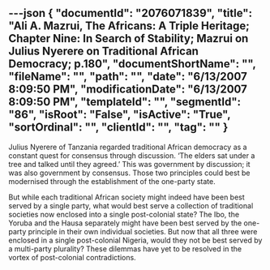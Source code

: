 ---json
{
  "documentId": "2076071839",
  "title": "Ali A. Mazrui, The Africans: A Triple Heritage; Chapter Nine: In Search of Stability; Mazrui on Julius Nyerere on Traditional African Democracy; p.180",
  "documentShortName": "",
  "fileName": "",
  "path": "",
  "date": "6/13/2007 8:09:50 PM",
  "modificationDate": "6/13/2007 8:09:50 PM",
  "templateId": "",
  "segmentId": "86",
  "isRoot": "False",
  "isActive": "True",
  "sortOrdinal": "",
  "clientId": "",
  "tag": ""
}
---

Julius Nyerere of Tanzania regarded traditional African democracy as a constant quest for consensus through discussion. ‘The elders sat under a tree and talked until they agreed.’ This was government by discussion; it was also government by consensus. Those two principles could best be modernised through the establishment of the one-party state.

But while each traditional African society might indeed have been best served by a single party, what would best serve a collection of traditional societies now enclosed into a single post-colonial state? The Ibo, the Yoruba and the Hausa separately might have been best served by the one-party principle in their own individual societies. But now that all three were enclosed in a single post-colonial Nigeria, would they not be best served by a multi-party plurality? These dilemmas have yet to be resolved in the vortex of post-colonial contradictions.
